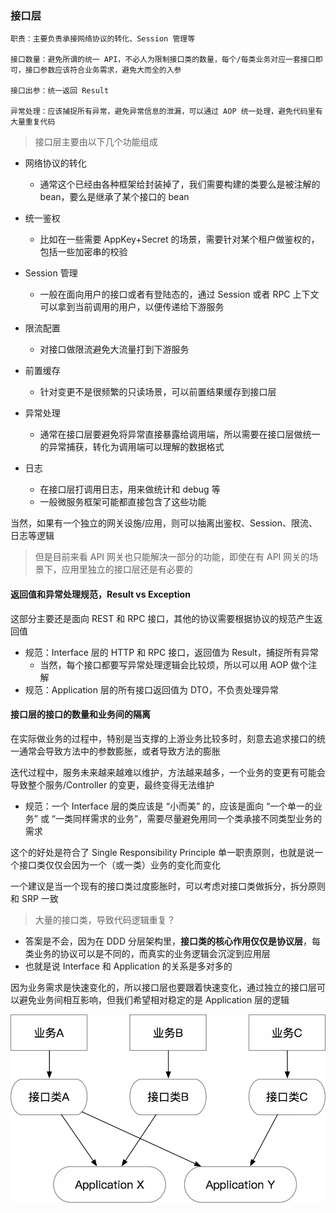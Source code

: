 ### 接口层

``` 
职责：主要负责承接网络协议的转化、Session 管理等

接口数量：避免所谓的统一 API，不必人为限制接口类的数量，每个/每类业务对应一套接口即可，接口参数应该符合业务需求，避免大而全的入参

接口出参：统一返回 Result

异常处理：应该捕捉所有异常，避免异常信息的泄漏，可以通过 AOP 统一处理，避免代码里有大量重复代码
```

> 接口层主要由以下几个功能组成
* 网络协议的转化
  * 通常这个已经由各种框架给封装掉了，我们需要构建的类要么是被注解的 bean，要么是继承了某个接口的 bean

* 统一鉴权
  * 比如在一些需要 AppKey+Secret 的场景，需要针对某个租户做鉴权的，包括一些加密串的校验

* Session 管理
  * 一般在面向用户的接口或者有登陆态的，通过 Session 或者 RPC 上下文可以拿到当前调用的用户，以便传递给下游服务

* 限流配置
  * 对接口做限流避免大流量打到下游服务

* 前置缓存
  * 针对变更不是很频繁的只读场景，可以前置结果缓存到接口层

* 异常处理
  * 通常在接口层要避免将异常直接暴露给调用端，所以需要在接口层做统一的异常捕获，转化为调用端可以理解的数据格式

* 日志
  * 在接口层打调用日志，用来做统计和 debug 等
  * 一般微服务框架可能都直接包含了这些功能

当然，如果有一个独立的网关设施/应用，则可以抽离出鉴权、Session、限流、日志等逻辑

> 但是目前来看 API 网关也只能解决一部分的功能，即使在有 API 网关的场景下，应用里独立的接口层还是有必要的

####  返回值和异常处理规范，Result vs Exception

这部分主要还是面向 REST 和 RPC 接口，其他的协议需要根据协议的规范产生返回值

* 规范：Interface 层的 HTTP 和 RPC 接口，返回值为 Result，捕捉所有异常
  * 当然，每个接口都要写异常处理逻辑会比较烦，所以可以用 AOP 做个注解
* 规范：Application 层的所有接口返回值为 DTO，不负责处理异常

#### 接口层的接口的数量和业务间的隔离

在实际做业务的过程中，特别是当支撑的上游业务比较多时，刻意去追求接口的统一通常会导致方法中的参数膨胀，或者导致方法的膨胀

迭代过程中，服务未来越来越难以维护，方法越来越多，一个业务的变更有可能会导致整个服务/Controller 的变更，最终变得无法维护

* 规范：一个 Interface 层的类应该是 “小而美” 的，应该是面向 “一个单一的业务” 或 “一类同样需求的业务”，需要尽量避免用同一个类承接不同类型业务的需求

这个的好处是符合了 Single Responsibility Principle 单一职责原则，也就是说一个接口类仅仅会因为一个（或一类）业务的变化而变化

一个建议是当一个现有的接口类过度膨胀时，可以考虑对接口类做拆分，拆分原则和 SRP 一致

> 大量的接口类，导致代码逻辑重复？

* 答案是不会，因为在 DDD 分层架构里，**接口类的核心作用仅仅是协议层**，每类业务的协议可以是不同的，而真实的业务逻辑会沉淀到应用层
* 也就是说 Interface 和 Application 的关系是多对多的

因为业务需求是快速变化的，所以接口层也要跟着快速变化，通过独立的接口层可以避免业务间相互影响，但我们希望相对稳定的是 Application 层的逻辑

 ![img_1.png](img_1.png)